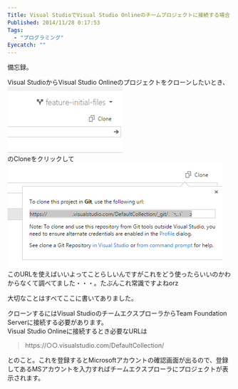 ```yaml
---
Title: Visual StudioでVisual Studio Onlineのチームプロジェクトに接続する場合
Published: 2014/11/28 0:17:53
Tags:
  - "プログラミング"
Eyecatch: ""
---
```

備忘録。  

Visual StudioからVisual Studio Onlineのプロジェクトをクローンしたいとき、  
![](20141128001026.png)   
のCloneをクリックして  
![](20141128001157.png)   
このURLを使えばいいよってことらしいんですがこれをどう使ったらいいのかわからなくて調べてました・・・。たぶんこれ常識ですよねorz


大切なことはすべてここに書いてありました。  
<?# OEmbed "http://msdn.microsoft.com/en-us/library/vstudio/ms181475.aspx" /?>

クローンするにはVisual StudioのチームエクスプローラからTeam Foundation Serverに接続する必要があります。  
Visual Studio Onlineに接続するとき必要なURLは

> https://○○.visualstudio.com/DefaultCollection/

とのこと。これを登録するとMicrosoftアカウントの確認画面が出るので、登録してあるMSアカウントを入力すればチームエクスプローラにプロジェクトが表示されます。